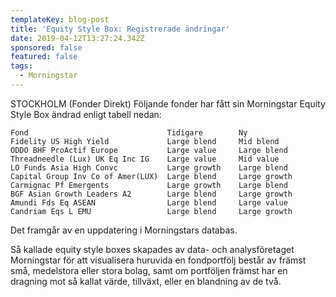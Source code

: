 ```yaml
---
templateKey: blog-post
title: 'Equity Style Box: Registrerade ändringar'
date: 2019-04-12T13:27:24.342Z
sponsored: false
featured: false
tags:
  - Morningstar
---
```

STOCKHOLM (Fonder Direkt) Följande fonder har fått sin Morningstar Equity Style Box ändrad enligt tabell nedan:

```
Fond                               Tidigare        Ny          
Fidelity US High Yield             Large blend     Mid blend   
ODDO BHF ProActif Europe           Large value     Large blend 
Threadneedle (Lux) UK Eq Inc IG    Large value     Mid value   
LO Funds Asia High Convc           Large growth    Large blend 
Capital Group Inv Co of Amer(LUX)  Large blend     Large growth
Carmignac Pf Emergents             Large growth    Large blend 
BGF Asian Growth Leaders A2        Large blend     Large growth
Amundi Fds Eq ASEAN                Large blend     Large value 
Candriam Eqs L EMU                 Large blend     Large growth
```
Det framgår av en uppdatering i Morningstars databas.

Så kallade equity style boxes skapades av data- och analysföretaget Morningstar för att visualisera huruvida en fondportfölj består av främst små, medelstora eller stora bolag, samt om portföljen främst har en dragning mot så kallat värde, tillväxt, eller en blandning av de två.
